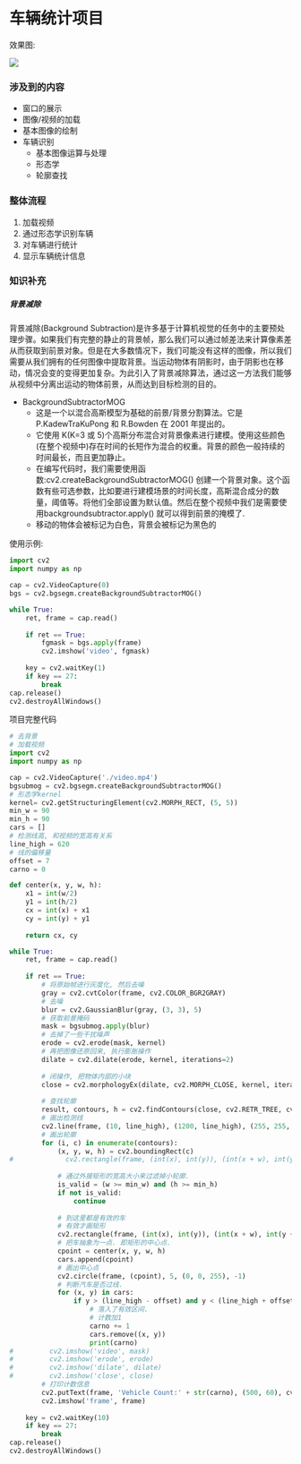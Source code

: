 # 车辆统计项目

效果图:

![](https://fynotefile.oss-cn-zhangjiakou.aliyuncs.com/fynote/533/1630072391000/df441933c4d949eab1ec4a6742b67ede.png)

### 涉及到的内容

- 窗口的展示
- 图像/视频的加载
- 基本图像的绘制
- 车辆识别
  - 基本图像运算与处理
  - 形态学
  - 轮廓查找

### 整体流程

1. 加载视频
2. 通过形态学识别车辆
3. 对车辆进行统计
4. 显示车辆统计信息



### 知识补充

##### 背景减除

背景减除(Background Subtraction)是许多基于计算机视觉的任务中的主要预处理步骤。如果我们有完整的静止的背景帧，那么我们可以通过帧差法来计算像素差从而获取到前景对象。但是在大多数情况下，我们可能没有这样的图像，所以我们需要从我们拥有的任何图像中提取背景。当运动物体有阴影时，由于阴影也在移动，情况会变的变得更加复杂。为此引入了背景减除算法，通过这一方法我们能够从视频中分离出运动的物体前景，从而达到目标检测的目的。

- BackgroundSubtractorMOG
  - 这是一个以混合高斯模型为基础的前景/背景分割算法。它是 P.KadewTraKuPong 和 R.Bowden 在 2001 年提出的。
  - 它使用 K(K=3 或 5)个高斯分布混合对背景像素进行建模。使用这些颜色(在整个视频中)存在时间的长短作为混合的权重。背景的颜色一般持续的时间最长，而且更加静止。
  - 在编写代码时，我们需要使用函数:cv2.createBackgroundSubtractorMOG() 创建一个背景对象。这个函数有些可选参数，比如要进行建模场景的时间长度，高斯混合成分的数量，阈值等。将他们全部设置为默认值。然后在整个视频中我们是需要使用backgroundsubtractor.apply() 就可以得到前景的掩模了.
  - 移动的物体会被标记为白色，背景会被标记为黑色的

使用示例:

``` python
import cv2
import numpy as np

cap = cv2.VideoCapture(0)
bgs = cv2.bgsegm.createBackgroundSubtractorMOG()

while True:
    ret, frame = cap.read()
    
    if ret == True:
        fgmask = bgs.apply(frame)
        cv2.imshow('video', fgmask)
        
    key = cv2.waitKey(1)
    if key == 27:
        break
cap.release()
cv2.destroyAllWindows()
```



项目完整代码

``` python
# 去背景
# 加载视频
import cv2
import numpy as np

cap = cv2.VideoCapture('./video.mp4')
bgsubmog = cv2.bgsegm.createBackgroundSubtractorMOG()
# 形态学kernel
kernel= cv2.getStructuringElement(cv2.MORPH_RECT, (5, 5))
min_w = 90
min_h = 90
cars = []
# 检测线高, 和视频的宽高有关系
line_high = 620
# 线的偏移量
offset = 7
carno = 0

def center(x, y, w, h):
    x1 = int(w/2)
    y1 = int(h/2)
    cx = int(x) + x1
    cy = int(y) + y1
    
    return cx, cy

while True:
    ret, frame = cap.read()
    
    if ret == True:
        # 将原始帧进行灰度化, 然后去噪
        gray = cv2.cvtColor(frame, cv2.COLOR_BGR2GRAY)
        # 去噪
        blur = cv2.GaussianBlur(gray, (3, 3), 5)
        # 获取前景掩码
        mask = bgsubmog.apply(blur)
        # 去掉了一些干扰噪声
        erode = cv2.erode(mask, kernel)
        # 再把图像还原回来, 执行膨胀操作
        dilate = cv2.dilate(erode, kernel, iterations=2)
        
        # 闭操作, 把物体内部的小块
        close = cv2.morphologyEx(dilate, cv2.MORPH_CLOSE, kernel, iterations=2)
        
        # 查找轮廓
        result, contours, h = cv2.findContours(close, cv2.RETR_TREE, cv2.CHAIN_APPROX_SIMPLE)
        # 画出检测线
        cv2.line(frame, (10, line_high), (1200, line_high), (255, 255, 0), 3)
        # 画出轮廓
        for (i, c) in enumerate(contours):
            (x, y, w, h) = cv2.boundingRect(c)
#             cv2.rectangle(frame, (int(x), int(y)), (int(x + w), int(y + h)), (0, 0, 255), 2)
            
            # 通过外接矩形的宽高大小来过滤掉小轮廓.
            is_valid = (w >= min_w) and (h >= min_h)
            if not is_valid:
                continue
            
            # 到这里都是有效的车
            # 有效才画矩形
            cv2.rectangle(frame, (int(x), int(y)), (int(x + w), int(y + h)), (0, 0, 255), 2)
            # 把车抽象为一点. 即矩形的中心点.
            cpoint = center(x, y, w, h)
            cars.append(cpoint)
            # 画出中心点
            cv2.circle(frame, (cpoint), 5, (0, 0, 255), -1)
            # 判断汽车是否过线. 
            for (x, y) in cars:
                if y > (line_high - offset) and y < (line_high + offset):
                    # 落入了有效区间. 
                    # 计数加1
                    carno += 1
                    cars.remove((x, y))
                    print(carno)
#         cv2.imshow('video', mask)
#         cv2.imshow('erode', erode)
#         cv2.imshow('dilate', dilate)
#         cv2.imshow('close', close)
        # 打印计数信息
        cv2.putText(frame, 'Vehicle Count:' + str(carno), (500, 60), cv2.FONT_HERSHEY_SIMPLEX, 2, (255, 0, 0), 5)
        cv2.imshow('frame', frame)
        
    key = cv2.waitKey(10)
    if key == 27:
        break
cap.release()
cv2.destroyAllWindows()
```

